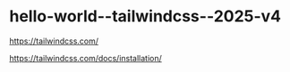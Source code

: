 # hello-world--tailwindcss--2025-v4

https://tailwindcss.com/

https://tailwindcss.com/docs/installation/

```bash

```
